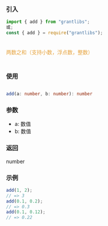 ### 引入

```js
import { add } from "grantlibs";
或;
const { add } = require("grantlibs");
```

<div style="color: #E6A23C; fontSize: 18px; padding: 20px 0">
  两数之和（支持小数，浮点数，整数）
</div>

### 使用

```ts

add(a: number, b: number): number

```

### 参数

- a: 数值
- b: 数值

### 返回

number

### 示例

```js
add(1, 2);
// => 3
add(0.1, 0.2);
// => 0.3
add(0.1, 0.12);
// => 0.22
```
